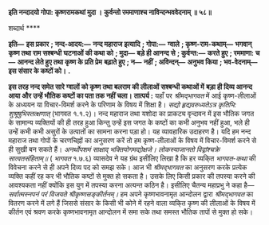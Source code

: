 **इति नन्दादयो गोपा: कृष्णरामकथां मुदा ।** **कुर्वन्तो रममाणाश्च नाविन्दन्भववेदनाम् ॥ ५८॥** 

शब्दार्थ **** 

**इति—** **इस प्रकार** **; नन्द-आदय:—** **नन्द महाराज इत्यादि** **; गोपा:—** **ग्वाले** **; कृष्ण-राम-कथाम्—** **भगवान् कृष्ण तथा राम सश्बन्धी** **घटनाओं की कथा को** **; मुदा—** **बड़े ही आनन्द से** **; कुर्वन्त:—** **करते हुए** **; रममाणा: च—** **आनन्द लेते हुए तथा कृष्ण के प्रति प्रेम** **बढ़ाते हुए** **; न—** **नहीं** **; अविन्दन्—** **अनुभव किया** **; भव-वेदनाम्—** **इस संसार के कष्टों को।** **.** 

**इस तरह नन्द समेत सारे ग्वालों को कृष्ण तथा बलराम की लीलाओं सश्बन्धी कथाओं में** **बड़ा ही दिव्य आनन्द आया और उन्हें भौतिक कष्टों का पता तक नहीं चला।** **तात्पर्य :** यहाँ पर *श्रीमद्भागवत* में आई कृष्ण-लीलाओं के अध्ययन या विचार-विमर्श करने के परिणाम के विषय में शिक्षा है। *सद्यो हृद्यवरुध्यतेऽत्र कृतिभि: शुश्रूषुभिस्तत्क्षणात्* (भागवत १.१.२)। नन्द महाराज तथा यशोदा का प्राकट्य वृन्दावन में इस भौतिक जगत के सामान्य व्यक्तियों की ही तरह हुआ किन्तु उन्हें इस जगत के कष्टों का कभी अनुभव नहीं हुआ, भले ही उन्हें कभी कभी असुरों के उत्पातों का सामना करना पड़ा हो। यह व्यावहारिक उदाहरण है। यदि हम नन्द महाराज तथा गोपों के चरणचिह्नों का अनुसरण करें तो हम कृष्ण-लीलाओं के विषय में विचार-विमर्श करने से ही सुखी बन सकते हैं। *अनर्थोपशमं साक्षाद् भक्तियोगमद्योक्षजे।* *लोकस्याजानतो विद्वांश्चक्रे सात्वतसंहिताम्॥* ( *भागवत* १.७.६) व्यासदेव ने यह ग्रंथ इसीलिए लिखा है कि हर व्यकि्त *भागवत-कथा* की विवेचना करने से ही अपने दिव्य पद को समझ सके। आज भी *श्रीमद्भागवत* का अनुसरण करके प्रत्येक व्यक्ति कहीं रह कर भी भौतिक कष्टों से मुक्त हो सकता है। उसके लिए किसी प्रकार की तपस्या करने की आवश्यकता नहीं क्योंकि इस युग में तपस्या करना अत्यन्त कठिन है। इसीलिए चैतन्य महाप्रभु ने कहा है— *सर्वात्मस्नपनं परं विजयते श्रीकृष्णसङ्कीर्तनम्।* हम अपने कृष्णभावनामृत आन्दोलन द्वारा *श्रीमद्भागवत* का वितरण करने में लगे हैं जिससे संसार के किसी भी कोने में रहने वाला व्यकि्त कृष्ण की लीलाओं के विषय में कीर्तन एवं श्रवण करके कृष्णभावनामृत आन्दोलन में समा सके तथा समस्त भौतिक तापों से मुक्त हो सके।  